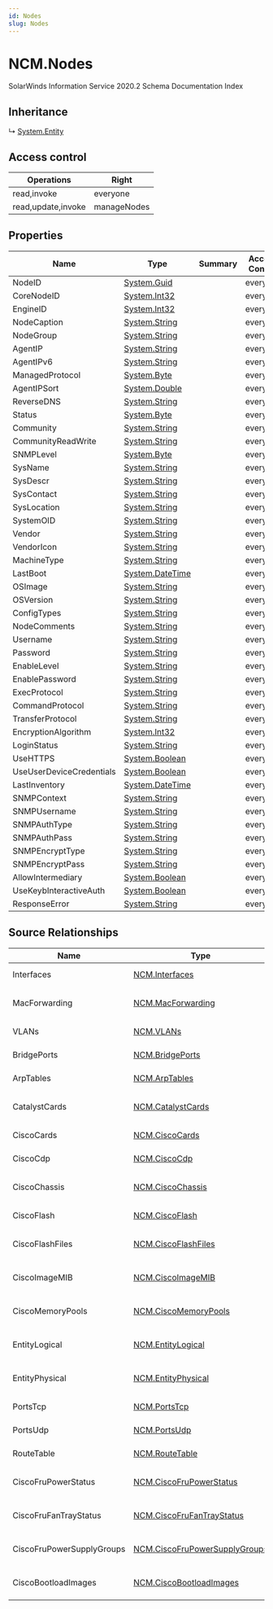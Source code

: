 ```yaml
---
id: Nodes
slug: Nodes
---
```


# NCM.Nodes

SolarWinds Information Service 2020.2 Schema Documentation Index

## Inheritance

↳ [System.Entity](./../System/Entity)

## Access control

| Operations | Right |
| ------ | ------ |
| read,invoke | everyone |
| read,update,invoke | manageNodes |

## Properties

| Name | Type | Summary | Access Control |
| ------ | ------ | ------ | ------ |
| NodeID | [System.Guid](https://docs.microsoft.com/en-us/dotnet/api/system.guid) |  | everyone |
| CoreNodeID | [System.Int32](https://docs.microsoft.com/en-us/dotnet/api/system.int32) |  | everyone |
| EngineID | [System.Int32](https://docs.microsoft.com/en-us/dotnet/api/system.int32) |  | everyone |
| NodeCaption | [System.String](https://docs.microsoft.com/en-us/dotnet/api/system.string) |  | everyone |
| NodeGroup | [System.String](https://docs.microsoft.com/en-us/dotnet/api/system.string) |  | everyone |
| AgentIP | [System.String](https://docs.microsoft.com/en-us/dotnet/api/system.string) |  | everyone |
| AgentIPv6 | [System.String](https://docs.microsoft.com/en-us/dotnet/api/system.string) |  | everyone |
| ManagedProtocol | [System.Byte](https://docs.microsoft.com/en-us/dotnet/api/system.byte) |  | everyone |
| AgentIPSort | [System.Double](https://docs.microsoft.com/en-us/dotnet/api/system.double) |  | everyone |
| ReverseDNS | [System.String](https://docs.microsoft.com/en-us/dotnet/api/system.string) |  | everyone |
| Status | [System.Byte](https://docs.microsoft.com/en-us/dotnet/api/system.byte) |  | everyone |
| Community | [System.String](https://docs.microsoft.com/en-us/dotnet/api/system.string) |  | everyone |
| CommunityReadWrite | [System.String](https://docs.microsoft.com/en-us/dotnet/api/system.string) |  | everyone |
| SNMPLevel | [System.Byte](https://docs.microsoft.com/en-us/dotnet/api/system.byte) |  | everyone |
| SysName | [System.String](https://docs.microsoft.com/en-us/dotnet/api/system.string) |  | everyone |
| SysDescr | [System.String](https://docs.microsoft.com/en-us/dotnet/api/system.string) |  | everyone |
| SysContact | [System.String](https://docs.microsoft.com/en-us/dotnet/api/system.string) |  | everyone |
| SysLocation | [System.String](https://docs.microsoft.com/en-us/dotnet/api/system.string) |  | everyone |
| SystemOID | [System.String](https://docs.microsoft.com/en-us/dotnet/api/system.string) |  | everyone |
| Vendor | [System.String](https://docs.microsoft.com/en-us/dotnet/api/system.string) |  | everyone |
| VendorIcon | [System.String](https://docs.microsoft.com/en-us/dotnet/api/system.string) |  | everyone |
| MachineType | [System.String](https://docs.microsoft.com/en-us/dotnet/api/system.string) |  | everyone |
| LastBoot | [System.DateTime](https://docs.microsoft.com/en-us/dotnet/api/system.datetime) |  | everyone |
| OSImage | [System.String](https://docs.microsoft.com/en-us/dotnet/api/system.string) |  | everyone |
| OSVersion | [System.String](https://docs.microsoft.com/en-us/dotnet/api/system.string) |  | everyone |
| ConfigTypes | [System.String](https://docs.microsoft.com/en-us/dotnet/api/system.string) |  | everyone |
| NodeComments | [System.String](https://docs.microsoft.com/en-us/dotnet/api/system.string) |  | everyone |
| Username | [System.String](https://docs.microsoft.com/en-us/dotnet/api/system.string) |  | everyone |
| Password | [System.String](https://docs.microsoft.com/en-us/dotnet/api/system.string) |  | everyone |
| EnableLevel | [System.String](https://docs.microsoft.com/en-us/dotnet/api/system.string) |  | everyone |
| EnablePassword | [System.String](https://docs.microsoft.com/en-us/dotnet/api/system.string) |  | everyone |
| ExecProtocol | [System.String](https://docs.microsoft.com/en-us/dotnet/api/system.string) |  | everyone |
| CommandProtocol | [System.String](https://docs.microsoft.com/en-us/dotnet/api/system.string) |  | everyone |
| TransferProtocol | [System.String](https://docs.microsoft.com/en-us/dotnet/api/system.string) |  | everyone |
| EncryptionAlgorithm | [System.Int32](https://docs.microsoft.com/en-us/dotnet/api/system.int32) |  | everyone |
| LoginStatus | [System.String](https://docs.microsoft.com/en-us/dotnet/api/system.string) |  | everyone |
| UseHTTPS | [System.Boolean](https://docs.microsoft.com/en-us/dotnet/api/system.boolean) |  | everyone |
| UseUserDeviceCredentials | [System.Boolean](https://docs.microsoft.com/en-us/dotnet/api/system.boolean) |  | everyone |
| LastInventory | [System.DateTime](https://docs.microsoft.com/en-us/dotnet/api/system.datetime) |  | everyone |
| SNMPContext | [System.String](https://docs.microsoft.com/en-us/dotnet/api/system.string) |  | everyone |
| SNMPUsername | [System.String](https://docs.microsoft.com/en-us/dotnet/api/system.string) |  | everyone |
| SNMPAuthType | [System.String](https://docs.microsoft.com/en-us/dotnet/api/system.string) |  | everyone |
| SNMPAuthPass | [System.String](https://docs.microsoft.com/en-us/dotnet/api/system.string) |  | everyone |
| SNMPEncryptType | [System.String](https://docs.microsoft.com/en-us/dotnet/api/system.string) |  | everyone |
| SNMPEncryptPass | [System.String](https://docs.microsoft.com/en-us/dotnet/api/system.string) |  | everyone |
| AllowIntermediary | [System.Boolean](https://docs.microsoft.com/en-us/dotnet/api/system.boolean) |  | everyone |
| UseKeybInteractiveAuth | [System.Boolean](https://docs.microsoft.com/en-us/dotnet/api/system.boolean) |  | everyone |
| ResponseError | [System.String](https://docs.microsoft.com/en-us/dotnet/api/system.string) |  | everyone |

## Source Relationships

| Name | Type | Notes |
| ------ | ------ | ------ |
| Interfaces | [NCM.Interfaces](./../NCM/Interfaces) | Defined by relationship NCM.NodeHostsInterfaces (System.Hosting) |
| MacForwarding | [NCM.MacForwarding](./../NCM/MacForwarding) | Defined by relationship NCM.NodeHostsMacForwarding (System.Hosting) |
| VLANs | [NCM.VLANs](./../NCM/VLANs) | Defined by relationship NCM.NodeHostsVLANs (System.Hosting) |
| BridgePorts | [NCM.BridgePorts](./../NCM/BridgePorts) | Defined by relationship NCM.NodeHostsBridgePorts (System.Hosting) |
| ArpTables | [NCM.ArpTables](./../NCM/ArpTables) | Defined by relationship NCM.NodeHostsArpTables (System.Hosting) |
| CatalystCards | [NCM.CatalystCards](./../NCM/CatalystCards) | Defined by relationship NCM.NodeHostsCatalystCards (System.Hosting) |
| CiscoCards | [NCM.CiscoCards](./../NCM/CiscoCards) | Defined by relationship NCM.NodeHostsCiscoCards (System.Hosting) |
| CiscoCdp | [NCM.CiscoCdp](./../NCM/CiscoCdp) | Defined by relationship NCM.NodeHostsCiscoCdp (System.Hosting) |
| CiscoChassis | [NCM.CiscoChassis](./../NCM/CiscoChassis) | Defined by relationship NCM.NodeHostsCiscoChassis (System.Hosting) |
| CiscoFlash | [NCM.CiscoFlash](./../NCM/CiscoFlash) | Defined by relationship NCM.NodeHostsCiscoFlash (System.Hosting) |
| CiscoFlashFiles | [NCM.CiscoFlashFiles](./../NCM/CiscoFlashFiles) | Defined by relationship NCM.NodeHostsCiscoFlashFiles (System.Hosting) |
| CiscoImageMIB | [NCM.CiscoImageMIB](./../NCM/CiscoImageMIB) | Defined by relationship NCM.NodeHostsCiscoImageMIB (System.Hosting) |
| CiscoMemoryPools | [NCM.CiscoMemoryPools](./../NCM/CiscoMemoryPools) | Defined by relationship NCM.NodeHostsCiscoMemoryPools (System.Hosting) |
| EntityLogical | [NCM.EntityLogical](./../NCM/EntityLogical) | Defined by relationship NCM.NodeHostsEntityLogical (System.Hosting) |
| EntityPhysical | [NCM.EntityPhysical](./../NCM/EntityPhysical) | Defined by relationship NCM.NodeHostsEntityPhysical (System.Hosting) |
| PortsTcp | [NCM.PortsTcp](./../NCM/PortsTcp) | Defined by relationship NCM.NodeHostsPortsTcp (System.Hosting) |
| PortsUdp | [NCM.PortsUdp](./../NCM/PortsUdp) | Defined by relationship NCM.NodeHostsPortsUdp (System.Hosting) |
| RouteTable | [NCM.RouteTable](./../NCM/RouteTable) | Defined by relationship NCM.NodeHostsRouteTable (System.Hosting) |
| CiscoFruPowerStatus | [NCM.CiscoFruPowerStatus](./../NCM/CiscoFruPowerStatus) | Defined by relationship NCM.NodesHostsCiscoFruPowerStatus (System.Hosting) |
| CiscoFruFanTrayStatus | [NCM.CiscoFruFanTrayStatus](./../NCM/CiscoFruFanTrayStatus) | Defined by relationship NCM.NodesHostsCiscoFruFanTrayStatus (System.Hosting) |
| CiscoFruPowerSupplyGroups | [NCM.CiscoFruPowerSupplyGroups](./../NCM/CiscoFruPowerSupplyGroups) | Defined by relationship NCM.NodesHostsCiscoFruPowerSupplyGroups (System.Hosting) |
| CiscoBootloadImages | [NCM.CiscoBootloadImages](./../NCM/CiscoBootloadImages) | Defined by relationship NCM.NodesHostsCiscoBootloadImages (System.Hosting) |

